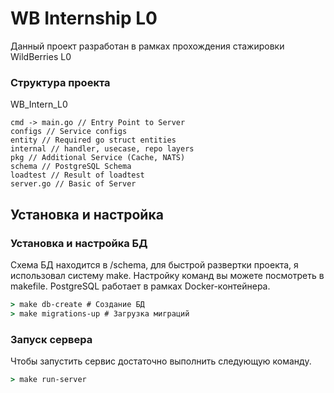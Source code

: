 # WB Internship L0

Данный проект разработан в рамках прохождения стажировки WildBerries L0

### Структура проекта

WB_Intern_L0

```
cmd -> main.go // Entry Point to Server
configs // Service configs
entity // Required go struct entities
internal // handler, usecase, repo layers
pkg // Additional Service (Cache, NATS)
schema // PostgreSQL Schema
loadtest // Result of loadtest
server.go // Basic of Server
```

## Установка и настройка

### Установка и настройка БД

Схема БД находится в /schema, для быстрой развертки проекта, я использовал систему make. Настройку команд вы можете посмотреть в makefile.
PostgreSQL работает в рамках Docker-контейнера.

```cmd
> make db-create # Создание БД
> make migrations-up # Загрузка миграций
```

### Запуск сервера

Чтобы запустить сервис достаточно выполнить следующую команду.

```cmd
> make run-server
```

